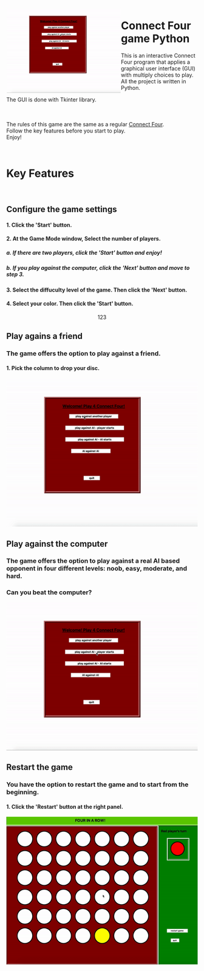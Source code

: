 <img src="https://github.com/lotanaharoni/Connect-Four-game/blob/main/images/Connect_Four_Computer_VS_Man.gif?raw=true" align="left" width = 300px hight = 300px  hspace="1" vspace="1"/>

# Connect Four game Python

This is an interactive Connect Four program that applies a graphical user interface (GUI) with multiply choices to play.
All the project is written in Python.

The GUI is done with Tkinter library.
<br><br><br>

The rules of this game are the same as a regular <a href="https://en.wikipedia.org/wiki/Connect_Four" > Connect Four</a>.<br>
Follow the key features before you start to play.<br>
Enjoy!

<br> 

# Key Features
<br>

## Configure the game settings
#### 1. Click the 'Start' button.
#### 2. At the Game Mode window, Select the number of players. 
##### a. If there are two players, click the 'Start' button and enjoy!
##### b. If you play against the computer, click the 'Next' button and move to step 3. 
#### 3. Select the diffuculty level of the game. Then click the 'Next' button.
#### 4. Select your color. Then click the 'Start' button.
<p align="center">
123
</p>

## Play agains a friend
### The game offers the option to play against a friend.
#### 1. Pick the column to drop your disc. 
<p align="center">
<img src="https://github.com/lotanaharoni/Connect-Four-game/blob/main/images/Connect_Four_MAN_VS_MAN.gif?raw=true" />
</p>

## Play against the computer
### The game offers the option to play against a real AI based opponent in four different levels: noob, easy, moderate, and hard.<br>
### Can you beat the computer?
<p align="center">
<img src="https://github.com/lotanaharoni/Connect-Four-game/blob/main/images/Connect_Four_Computer_VS_Man.gif?raw=true" />
</p>


## Restart the game
### You have the option to restart the game and to start from the beginning.
#### 1. Click the 'Restart' button at the right panel.
<p align="center">
  <img src="https://github.com/lotanaharoni/Connect-Four-game/blob/main/images/Connect_Four_restart.gif?raw=true" />
</p>
